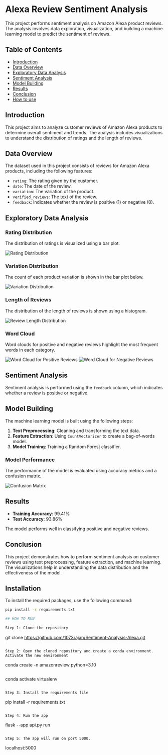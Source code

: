 # Alexa Review Sentiment Analysis

This project performs sentiment analysis on Amazon Alexa product reviews. The analysis involves data exploration, visualization, and building a machine learning model to predict the sentiment of reviews.

## Table of Contents
- [Introduction](#introduction)
- [Data Overview](#data-overview)
- [Exploratory Data Analysis](#exploratory-data-analysis)
- [Sentiment Analysis](#sentiment-analysis)
- [Model Building](#model-building)
- [Results](#results)
- [Conclusion](#conclusion)
- [How to use](#installation)

## Introduction

This project aims to analyze customer reviews of Amazon Alexa products to determine overall sentiment and trends. The analysis includes visualizations to understand the distribution of ratings and the length of reviews.

## Data Overview

The dataset used in this project consists of reviews for Amazon Alexa products, including the following features:
- `rating`: The rating given by the customer.
- `date`: The date of the review.
- `variation`: The variation of the product.
- `verified_reviews`: The text of the review.
- `feedback`: Indicates whether the review is positive (1) or negative (0).

## Exploratory Data Analysis

### Rating Distribution
The distribution of ratings is visualized using a bar plot.

![Rating Distribution](rating_distribution.png)

### Variation Distribution
The count of each product variation is shown in the bar plot below.

![Variation Distribution](Variation_distribution.png)

### Length of Reviews
The distribution of the length of reviews is shown using a histogram.

![Review Length Distribution](Length_of_review.png)

### Word Cloud
Word clouds for positive and negative reviews highlight the most frequent words in each category.

![Word Cloud for Positive Reviews](wordcloud_positive.png)
![Word Cloud for Negative Reviews](wordcloud_negative.png)

## Sentiment Analysis

Sentiment analysis is performed using the `feedback` column, which indicates whether a review is positive or negative.

## Model Building

The machine learning model is built using the following steps:
1. **Text Preprocessing**: Cleaning and transforming the text data.
2. **Feature Extraction**: Using `CountVectorizer` to create a bag-of-words model.
3. **Model Training**: Training a Random Forest classifier.

### Model Performance
The performance of the model is evaluated using accuracy metrics and a confusion matrix.

![Confusion Matrix](path/to/confusion_matrix.png)

## Results

- **Training Accuracy**: 99.41%
- **Test Accuracy**: 93.86%

The model performs well in classifying positive and negative reviews.

## Conclusion

This project demonstrates how to perform sentiment analysis on customer reviews using text preprocessing, feature extraction, and machine learning. The visualizations help in understanding the data distribution and the effectiveness of the model.

## Installation

To install the required packages, use the following command:
```bash
pip install -r requirements.txt

## HOW TO RUN

Step 1: Clone the repository
```
git clone https://github.com/1073rajan/Sentiment-Analysis-Alexa.git
```

Step 2: Open the cloned repository and create a conda environment. Activate the new environment
```
conda create -n amazonreview python=3.10
```
```
conda activate virtualenv
```

Step 3: Install the requirements file
```
pip install -r requirements.txt
```

Step 4: Run the app
```
flask --app api.py run
```

Step 5: The app will run on port 5000. 
```
localhost:5000
```
